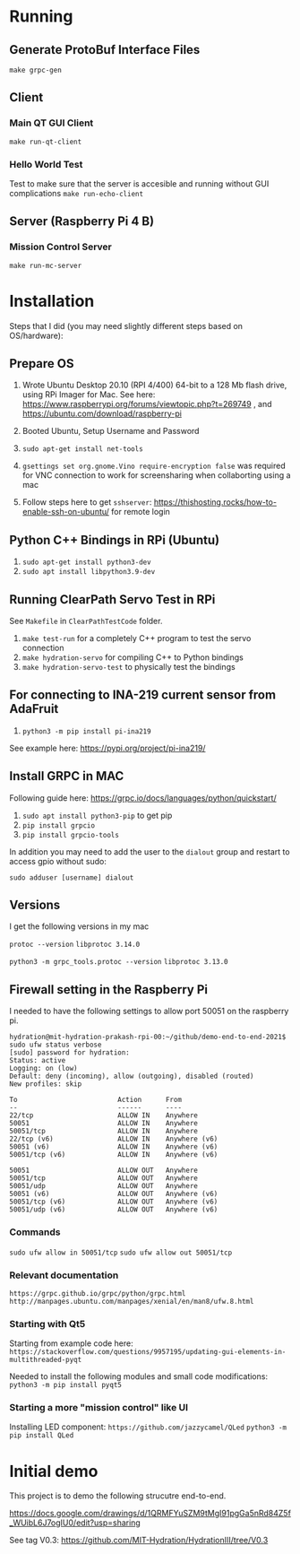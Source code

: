 # Running

## Generate ProtoBuf Interface Files
`make grpc-gen`

## Client

### Main QT GUI Client
`make run-qt-client`

### Hello World Test
Test to make sure that the server is accesible and running without GUI complications
`make run-echo-client`

## Server (Raspberry Pi 4 B)

### Mission Control Server

`make run-mc-server`

# Installation

Steps that I did (you may need slightly different steps based on OS/hardware):

## Prepare OS
1. Wrote Ubuntu Desktop 20.10 (RPI 4/400) 64-bit to a 128 Mb flash drive, using RPi Imager for Mac. 
See here: https://www.raspberrypi.org/forums/viewtopic.php?t=269749 , and https://ubuntu.com/download/raspberry-pi

2. Booted Ubuntu, Setup Username and Password

3. `sudo apt-get install net-tools`
4. `gsettings set org.gnome.Vino require-encryption false` was required for VNC connection to work for screensharing when collaborting using a mac
5. Follow steps here to get `sshserver`: https://thishosting.rocks/how-to-enable-ssh-on-ubuntu/ for remote login

## Python C++ Bindings in RPi (Ubuntu)

1. `sudo apt-get install python3-dev`
2. `sudo apt install libpython3.9-dev`

## Running ClearPath Servo Test in RPi

See `Makefile` in `ClearPathTestCode` folder. 

1. `make test-run` for a completely C++ program to test the servo connection
2. `make hydration-servo` for compiling C++ to Python bindings
3. `make hydration-servo-test` to physically test the bindings

## For connecting to INA-219 current sensor from AdaFruit

1. `python3 -m pip install pi-ina219`

See example here: https://pypi.org/project/pi-ina219/

## Install GRPC in MAC
Following guide here: https://grpc.io/docs/languages/python/quickstart/

1. `sudo apt install python3-pip` to get pip
2. `pip install grpcio`
3. `pip install grpcio-tools`

In addition you may need to add the user to the `dialout` group and restart to access gpio without sudo:

`sudo adduser [username] dialout`

## Versions 
I get the following versions in my mac

`protoc --version`
`libprotoc 3.14.0`

`python3 -m grpc_tools.protoc --version`
`libprotoc 3.13.0`

## Firewall setting in the Raspberry Pi

I needed to have the following settings to allow port 50051 on the raspberry pi.

```
hydration@mit-hydration-prakash-rpi-00:~/github/demo-end-to-end-2021$ sudo ufw status verbose
[sudo] password for hydration: 
Status: active
Logging: on (low)
Default: deny (incoming), allow (outgoing), disabled (routed)
New profiles: skip

To                         Action      From
--                         ------      ----
22/tcp                     ALLOW IN    Anywhere                  
50051                      ALLOW IN    Anywhere                  
50051/tcp                  ALLOW IN    Anywhere                  
22/tcp (v6)                ALLOW IN    Anywhere (v6)             
50051 (v6)                 ALLOW IN    Anywhere (v6)             
50051/tcp (v6)             ALLOW IN    Anywhere (v6)             

50051                      ALLOW OUT   Anywhere                  
50051/tcp                  ALLOW OUT   Anywhere                  
50051/udp                  ALLOW OUT   Anywhere                  
50051 (v6)                 ALLOW OUT   Anywhere (v6)             
50051/tcp (v6)             ALLOW OUT   Anywhere (v6)             
50051/udp (v6)             ALLOW OUT   Anywhere (v6)
```

### Commands

`sudo ufw allow in 50051/tcp`
`sudo ufw allow out 50051/tcp`


### Relevant documentation

`https://grpc.github.io/grpc/python/grpc.html`
`http://manpages.ubuntu.com/manpages/xenial/en/man8/ufw.8.html`

### Starting with Qt5

Starting from example code here: 
`https://stackoverflow.com/questions/9957195/updating-gui-elements-in-multithreaded-pyqt`

Needed to install the following modules and small code modifications:
`python3 -m pip install pyqt5`

### Starting a more "mission control" like UI

Installing LED component: `https://github.com/jazzycamel/QLed`
`python3 -m pip install QLed`

# Initial demo

This project is to demo the following strucutre end-to-end. 

https://docs.google.com/drawings/d/1QRMFYuSZM9tMgI91pgGa5nRd84Z5f_WUibL6J7ogIU0/edit?usp=sharing

See tag V0.3: https://github.com/MIT-Hydration/HydrationIII/tree/V0.3


